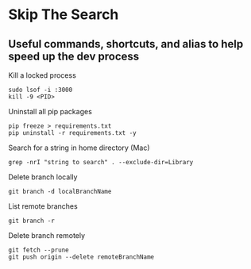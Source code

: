 # Skip The Search
## Useful commands, shortcuts, and alias to help speed up the dev process

Kill a locked process
```
sudo lsof -i :3000
kill -9 <PID>
```

Uninstall all pip packages
```
pip freeze > requirements.txt
pip uninstall -r requirements.txt -y
```

Search for a string in home directory (Mac)
```
grep -nrI "string to search" . --exclude-dir=Library
```

Delete branch locally
```
git branch -d localBranchName
```

List remote branches
```
git branch -r
```

Delete branch remotely
```
git fetch --prune
git push origin --delete remoteBranchName
```
